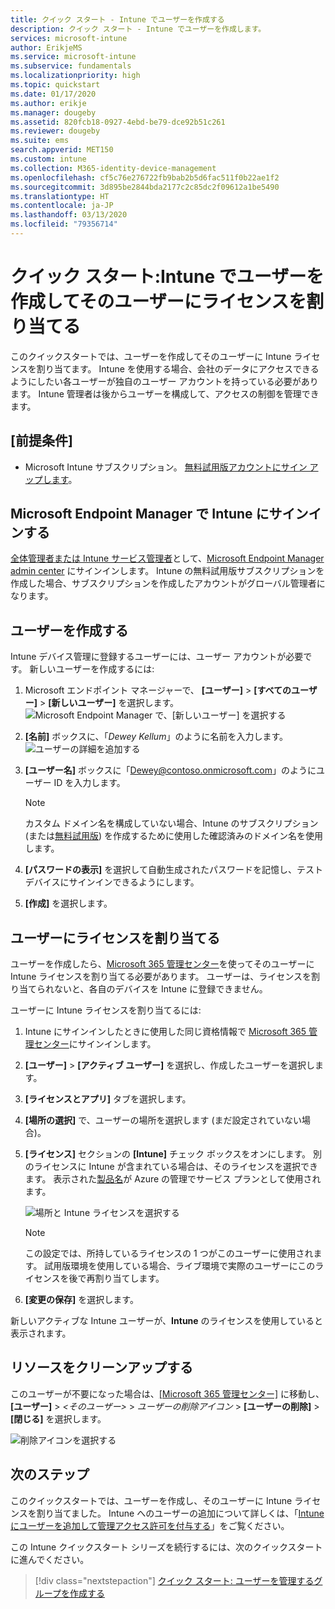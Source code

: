 ```yaml
---
title: クイック スタート - Intune でユーザーを作成する
description: クイック スタート - Intune でユーザーを作成します。
services: microsoft-intune
author: ErikjeMS
ms.service: microsoft-intune
ms.subservice: fundamentals
ms.localizationpriority: high
ms.topic: quickstart
ms.date: 01/17/2020
ms.author: erikje
ms.manager: dougeby
ms.assetid: 820fcb18-0927-4ebd-be79-dce92b51c261
ms.reviewer: dougeby
ms.suite: ems
search.appverid: MET150
ms.custom: intune
ms.collection: M365-identity-device-management
ms.openlocfilehash: cf5c76e276722fb9bab2b5d6fac511f0b22ae1f2
ms.sourcegitcommit: 3d895be2844bda2177c2c85dc2f09612a1be5490
ms.translationtype: HT
ms.contentlocale: ja-JP
ms.lasthandoff: 03/13/2020
ms.locfileid: "79356714"
---
```

# <a name="quickstart-create-a-user-in-intune-and-assign-the-user-a-license"></a>クイック スタート:Intune でユーザーを作成してそのユーザーにライセンスを割り当てる

このクイックスタートでは、ユーザーを作成してそのユーザーに Intune ライセンスを割り当てます。 Intune を使用する場合、会社のデータにアクセスできるようにしたい各ユーザーが独自のユーザー アカウントを持っている必要があります。 Intune 管理者は後からユーザーを構成して、アクセスの制御を管理できます。

## <a name="prerequisites"></a>[前提条件]

- Microsoft Intune サブスクリプション。 [無料試用版アカウントにサイン アップします](../fundamentals/free-trial-sign-up.md)。

## <a name="sign-in-to-intune-in-microsoft-endpoint-manager"></a>Microsoft Endpoint Manager で Intune にサインインする

[全体管理者または Intune サービス管理者](users-add.md#types-of-administrators)として、[Microsoft Endpoint Manager admin center](https://go.microsoft.com/fwlink/?linkid=2109431) にサインインします。 Intune の無料試用版サブスクリプションを作成した場合、サブスクリプションを作成したアカウントがグローバル管理者になります。

## <a name="create-a-user"></a>ユーザーを作成する

Intune デバイス管理に登録するユーザーには、ユーザー アカウントが必要です。 新しいユーザーを作成するには:

1. Microsoft エンドポイント マネージャーで、 **[ユーザー]** > **[すべてのユーザー]** > **[新しいユーザー]** を選択します。![Microsoft Endpoint Manager で、[新しいユーザー] を選択する](./media/quickstart-create-user/create-user.png)
2. **[名前]** ボックスに、「*Dewey Kellum*」のように名前を入力します。![ユーザーの詳細を追加する](./media/quickstart-create-user/create-user-02.png)
3. **[ユーザー名]** ボックスに「Dewey@contoso.onmicrosoft.com」のようにユーザー ID を入力します。

    > [!NOTE]
    > カスタム ドメイン名を構成していない場合、Intune のサブスクリプション (または[無料試用版](free-trial-sign-up.md#sign-up-for-a-microsoft-intune-free-trial)) を作成するために使用した確認済みのドメイン名を使用します。 

4. **[パスワードの表示]** を選択して自動生成されたパスワードを記憶し、テスト デバイスにサインインできるようにします。
5. **[作成]** を選択します。

## <a name="assign-a-license-to-the-user"></a>ユーザーにライセンスを割り当てる

ユーザーを作成したら、[Microsoft 365 管理センター](https://go.microsoft.com/fwlink/p/?LinkId=698854)を使ってそのユーザーに Intune ライセンスを割り当てる必要があります。 ユーザーは、ライセンスを割り当てられないと、各自のデバイスを Intune に登録できません。

ユーザーに Intune ライセンスを割り当てるには:

1. Intune にサインインしたときに使用した同じ資格情報で [Microsoft 365 管理センター](https://go.microsoft.com/fwlink/p/?LinkId=698854)にサインインします。
2. **[ユーザー]**  >  **[アクティブ ユーザー]** を選択し、作成したユーザーを選択します。
3. **[ライセンスとアプリ]** タブを選択します。
4. **[場所の選択]** で、ユーザーの場所を選択します (まだ設定されていない場合)。
2. **[ライセンス]** セクションの **[Intune]** チェック ボックスをオンにします。 別のライセンスに Intune が含まれている場合は、そのライセンスを選択できます。 表示された[製品名](https://docs.microsoft.com/azure/active-directory/users-groups-roles/licensing-service-plan-reference)が Azure の管理でサービス プランとして使用されます。

    ![場所と Intune ライセンスを選択する](./media/quickstart-create-user/create-user-03.png)

   > [!NOTE]
   > この設定では、所持しているライセンスの 1 つがこのユーザーに使用されます。 試用版環境を使用している場合、ライブ環境で実際のユーザーにこのライセンスを後で再割り当てします。

6. **[変更の保存]** を選択します。

新しいアクティブな Intune ユーザーが、**Intune** のライセンスを使用していると表示されます。

## <a name="clean-up-resources"></a>リソースをクリーンアップする

このユーザーが不要になった場合は、[[Microsoft 365 管理センター]](https://go.microsoft.com/fwlink/p/?LinkId=698854) に移動し、 **[ユーザー]**  >  *<そのユーザー>*  > *ユーザーの削除アイコン* >  **[ユーザーの削除]**  >  **[閉じる]** を選択します。

   ![削除アイコンを選択する](./media/quickstart-create-user/create-user-04.png)

## <a name="next-steps"></a>次のステップ

このクイックスタートでは、ユーザーを作成し、そのユーザーに Intune ライセンスを割り当てました。 Intune へのユーザーの追加について詳しくは、「[Intune にユーザーを追加して管理アクセス許可を付与する](users-add.md)」をご覧ください。

この Intune クイックスタート シリーズを続行するには、次のクイックスタートに進んでください。

> [!div class="nextstepaction"]
> [クイック スタート: ユーザーを管理するグループを作成する](quickstart-create-group.md)
